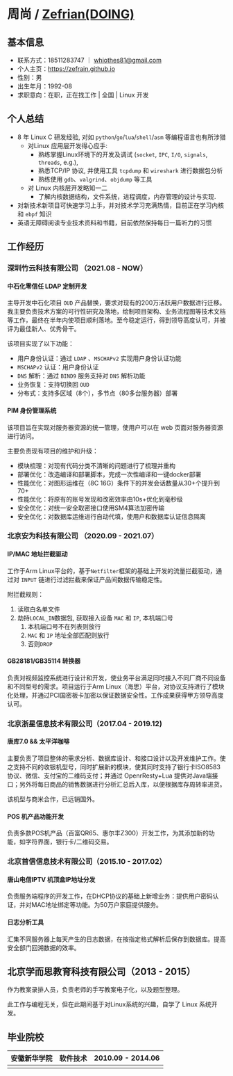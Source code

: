 # 周尚 / [Zefrian(DOING)](/CV_EN)

## 基本信息

- 联系方式：18511283747 ｜ whiothes81@gmail.com
- 个人主页：https://zefrain.github.io
- 性别：男
- 出生年月：1992-08
- 求职意向：在职，正在找工作 | 全国 | Linux 开发

## 个人总结

- 8 年 Linux C 研发经验, 对如 `python`/`go`/`lua`/`shell`/`asm` 等编程语言也有所涉猎
	-  对Linux 应用层开发得心应手:
		-  熟练掌握Linux环境下的开发及调试 (`socket`, `IPC`, `I/O`, `signals`, `threads`, e.g.),
		- 熟悉TCP/IP 协议,  并使用工具 `tcpdump` 和 `wireshark` 进行数据包分析
		- 熟练使用 `gdb`、`valgrind`、`objdump` 等工具
	- 对 Linux 内核层开发略知一二
		- 了解内核数据结构，文件系统，进程调度，内存管理的设计与实现.
- 对新技术新项目可快速学习上手，并对技术学习充满热情，目前正在学习内核和 `ebpf` 知识
- 英语无障碍阅读专业技术资料和书籍，目前依然保持每日一篇听力的习惯

## 工作经历

### 深圳竹云科技有限公司 （2021.08 - NOW）

#### 中石化零信任 LDAP 定制开发

主导开发中石化项目 `OUD` 产品替换，要求对现有的200万活跃用户数据进行迁移。我主要负责技术方案的可行性研究及落地，绘制项目架构、业务流程图等技术文档等工作，最终在半年内使项目顺利落地。至今稳定运行，得到领导高度认可，并被评为最佳新人、优秀骨干。

该项目实现了以下功能：

- 用户身份认证：通过 `LDAP` 、`MSCHAPv2` 实现用户身份认证功能
- `MSCHAPv2` 认证：用户身份认证
- `DNS` 解析：通过 `BIND9` 服务支持对 `DNS` 解析功能
- 业务恢复：支持切换回 `OUD`
- 分布式：支持多区域（8个），多节点（80多台服务器）部署

#### PIM 身份管理系统

该项目旨在实现对服务器资源的统一管理，使用户可以在  web 页面对服务器资源进行访问。

主要负责现有项目的维护和升级：

- 模块梳理：对现有代码分类不清晰的问题进行了梳理并重构
- 部署优化：改造编译和部署脚本，完成一次性编译和一键docker部署
- 性能优化：对图形运维在（8C 16G）条件下的并发会话数量从30+个提升到70+
- 性能优化：将原有的账号发现和改密效率由10s+优化到毫秒级
- 安全优化：对统一安全取密接口使用SM4算法加密传输
- 安全优化：对数据库运维进行自动代填，使用户和数据库认证信息隔离

### 北京安为科技有限公司 （2020.09 - 2021.07）

#### IP/MAC 地址拦截驱动

工作于Arm Linux平台的，基于`Netfilter`框架的基础上开发的流量拦截驱动，通过对 `INPUT` 链进行过滤拦截来保证产品间数据传输稳定性。

附拦截规则：

1. 读取白名单文件
2. 劫持`LOCAL_IN`数据包, 获取接入设备 `MAC` 和 `IP`, 本机端口号
	1. 本机端口号不在列表则放行
	2. `MAC` 和 `IP` 地址全部匹配则放行
	3. 否则`DROP`

#### GB28181/GB35114 转换器 

负责对视频监控系统进行设计和开发，使业务平台满足同时接入不同厂商不同设备和不同型号的需求。项目运行于Arm Linux（海思）平台，对协议支持进行了模块化处理，并通过PCI国密板卡加密以保证数据安全性。工作成果获得甲方领导高度认可。

### 北京浙星信息技术有限公司（2017.04 - 2019.12)

#### 唐库7.0 && 太平洋咖啡

主要负责了项目整体的需求分析、数据库设计、和接口设计以及开发维护工作。使之支持不同的收银机型号，同时扩展新的模块，使其同时支持了银行卡ISO8583协议、微信、支付宝的二维码支付；并通过 OpenrResty+Lua 提供对Java端接口；另外将每日商品的销售数据进行分析汇总后入库，以便根据库存周转率进货。

该机型与商米合作，已远销国外。

#### POS 机产品功能开发

负责多款POS机产品（百富QR65、惠尔丰Z300）开发工作，为其添加新的功能，如字符界面，银行卡/二维码交易。

### 北京首信信息技术有限公司（2015.10 - 2017.02）

#### 唐山电信IPTV 机顶盒IP地址分发

负责服务端程序的开发工作，在DHCP协议的基础上新增业务：提供用户密码认证，并对MAC地址绑定等功能。为50万户家庭提供服务。

#### 日志分析工具

汇集不同服务器上每天产生的日志数据，在按指定格式解析后保存到数据库。提高安全部门回溯数据的效率。

## 北京学而思教育科技有限公司（2013 - 2015）

作为教案录排人员，负责老师的手写教案电子化，以及题型整理。

此工作与编程无关，但在此期间基于对Linux系统的兴趣，自学了 Linux 系统开发。

## 毕业院校

| 安徽新华学院 | 软件技术 | 2010.09 - 2014.06 |
| ------------ | -------- | ----------------- |
|              |          |                   |

